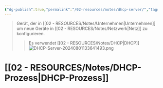 ```yaml
---
{"dg-publish":true,"permalink":"/02-resources/notes/dhcp-server/","tags":["netzwerk","hardware"]}
---
```


>Gerät, der in [[02 - RESOURCES/Notes/Unternehmen\|Unternehmen]] um neue Geräte in [[02 - RESOURCES/Notes/Netzwerk\|Netz]] zu konfigurieren.
>>Es verwendet [[02 - RESOURCES/Notes/DHCP\|DHCP]]
![DHCP-Server-20240801133641493.png](/img/user/02%20-%20RESOURCES/Files/DHCP-Server-20240801133641493.png)

# [[02 - RESOURCES/Notes/DHCP-Prozess\|DHCP-Prozess]]

